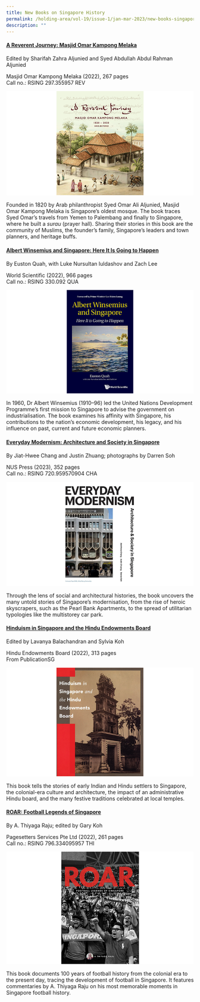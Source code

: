 ```yaml
---
title: New Books on Singapore History
permalink: /holding-area/vol-19/issue-1/jan-mar-2023/new-books-singapore-history/
description: ""
---
```


#### **[A Reverent Journey: Masjid Omar Kampong Melaka](https://eservice.nlb.gov.sg/item_holding.aspx?id=205272591&type=bid)**
Edited by Sharifah Zahra Aljunied and Syed Abdullah Abdul Rahman Aljunied 

Masjid Omar Kampong Melaka (2022), 267 pages <br>
Call no.: RSING 297.355957 REV

![](/images/Vol%2019%20Issue%201/New%20Books/The_Reverent_Journey_cover.png)

Founded in 1820 by Arab philanthropist Syed Omar Ali Aljunied, Masjid Omar Kampong Melaka is Singapore’s oldest mosque. The book traces Syed Omar’s travels from Yemen to Palembang and finally to Singapore, where he built a *surau* (prayer hall). Sharing their stories in this book are the community of Muslims, the founder’s family, Singapore’s leaders and town planners, and heritage buffs.  

#### **[Albert Winsemius and Singapore: Here It Is Going to Happen](http://eservice.nlb.gov.sg/item_holding_s.aspx?bid=205707585)**
By Euston Quah, with Luke Nursultan Iuldashov and Zach Lee

World Scientific (2022), 966 pages <br>
Call no.: RSING 330.092 QUA

![](/images/Vol%2019%20Issue%201/New%20Books/12081_Highres%20copy.png)

In 1960, Dr Albert Winsemius (1910–96) led the United Nations Development Programme’s first mission to Singapore to advise the government on industrialisation. The book examines his affinity with Singapore, his contributions to the nation’s economic development, his legacy, and his influence on past, current and future economic planners.

#### **[Everyday Modernism: Architecture and Society in Singapore](http://eservice.nlb.gov.sg/item_holding_s.aspx?bid=205839178)**
By Jiat-Hwee Chang and Justin Zhuang; photographs by Darren Soh 

NUS Press (2023), 352 pages <br>
Call no.: RSING 720.959570904 CHA

![](/images/Vol%2019%20Issue%201/New%20Books/everyday_modernism.png)

Through the lens of social and architectural histories, the book uncovers the many untold stories of Singapore’s modernisation, from the rise of heroic skyscrapers, such as the Pearl Bank Apartments, to the spread of utilitarian typologies like the multistorey car park.

#### **[Hinduism in Singapore and the Hindu Endowments Board](http://eservice.nlb.gov.sg/item_holding_s.aspx?bid=205912025)**
Edited by Lavanya Balachandran and Sylvia Koh

Hindu Endowments Board (2022), 313 pages <br>
From PublicationSG

![](/images/Vol%2019%20Issue%201/New%20Books/Hinduism.png)

This book tells the stories of early Indian and Hindu settlers to Singapore, the colonial-era culture and architecture, the impact of an administrative Hindu board, and the many festive traditions celebrated at local temples.

#### **[ROAR: Football Legends of Singapore](http://eservice.nlb.gov.sg/item_holding_s.aspx?bid=205824750)**

By A. Thiyaga Raju; edited by Gary Koh

Pagesetters Services Pte Ltd (2022),
261 pages <br>
Call no.: RSING 796.334095957 THI

![](/images/Vol%2019%20Issue%201/New%20Books/ROAR_front%20cover.png)

This book documents 100 years of football history from the colonial era to the present day, tracing the development of football in Singapore. It features commentaries by A. Thiyaga Raju on his most memorable moments in Singapore football history.